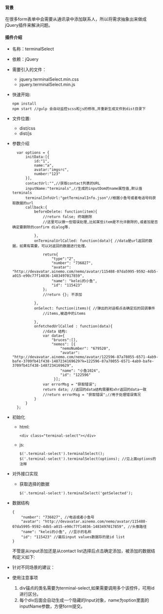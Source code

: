 #### 背景

在很多form表单中会需要从通讯录中添加联系人，所以将需求抽象出来做成jQuery插件来解决问题。

#### 插件介绍

* 名称：terminalSelect
* 依赖：jQuery
* 需要引入的文件：
    * jquery.terminalSelect.min.css 
    * jquery.terminalSelect.min.js
* 快速开始:
    ```
    npm install
    npm start //gulp 会自动监控scss和js的修改,并重新生成文件到dist目录下
    ```
    
* 文件位置:
    * dist/css
    * dist/js
    
* 参数介绍

        var options = {
            initData:[{
                id:"1",
                name:"a",
                avatar:"imgsrc",
                number:"123"
            }],
            contactUrl:"",//获取contact列表的URL
            inputName:"terminals",//生成的inputDom的name属性值,默认值terminals
            terminalInfoUrl:"getTerminalInfo.json"//根据小鱼号或者电话号码获取数据的url
            callback:{
                beforeDelete: function(item){
                    //return false; 终端删除
                    //这里可以做一些错误处理,比如某些item是不允许删除的,或者加是否确定要删除的confirm dialog等.
    
                },
                onTerminalUrlCalled: function(data){ //data是url返回的数据，如果有需要，可以对返回的数据进行处理。
    
                    return{
                        "type":"2",
                        "number": "736827",
                        "avatar": "http://devavatar.ainemo.com/nemo/avatar/115488-07da5995-9592-4db5-a015-e90c77f14036-1483497017859",
                        "name": "kelei的小鱼",
                        "id": "115423"
                    };
                    //return {}; 不添加
    
                },
                onSelect: function(items){ //弹出的对话框点击确定后的回调事件
                    //items,被选中的items
    
                },
                onfetchedUrlCalled : function(data){
                    //data 结构:
                    var data={
                        "bruces":[],
                        "nemos": [{
                            "nemoNumber": "679520",
                            "avatar": "http://devavatar.ainemo.com/nemo/avatar/122596-87a78055-6571-4ab9-bafe-3709fb41f438-1487234169629?k=122596-87a78055-6571-4ab9-bafe-3709fb41f438-1487234169629",
                            "name": "小鱼1024",
                            "id": "122596"
                         }];
                    var errorMsg = "获取错误";
                    return data; //返回的data结构需要和xhr返回的data一致
                    //return errorMsg = "获取错误";//用于处理错误情况
                }
            }
        };    

* 初始化
    * html:        
  
        ```
        <div class="terminal-select"></div>
        ```

    * js:
    
        ```
        $('.terminal-select').terminalSelect();
        $('.terminal-select').terminalSelect(options); //见上面options的注释
        ```
* 对外接口实现
    * 获取选择的数据

        ```
        $('.terminal-select').terminalSelect('getSelected');
        ```

* 数据结构
    ```
    {
        "number": "736827", //电话或者小鱼号
        "avatar": "http://devavatar.ainemo.com/nemo/avatar/115488-07da5995-9592-4db5-a015-e90c77f14036-1483497017859", //头像路径
        "name": "kelei的小鱼", //显示的名称
        "id": "115423" //最后input values数据存的是id list
    }
    ```
    不管是从input添加还是从contact list选择后点击确定添加，被添加的数据结构定义如下:
    
* 针对不同场景的建议：
* 使用注意事项
    1. div锚点的类名需要为terminal-select,如果需要调用多个该控件，可用id进行区分。
    2. 每个div后面会自动生成一个隐藏的Input对象，name为option里面的inputName参数，方便form提交。
    


    